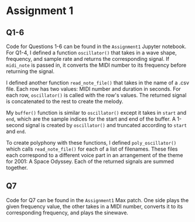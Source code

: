 # Assignment 1

## Q1-6
Code for Questions 1-6 can be found in the `Assignment1` Jupyter notebook. For Q1-4, I defined a function `oscillator()` that takes in a wave shape, frequency, and sample rate and returns the corresponding signal. If `midi_note` is passed in, it converts the MIDI number to its frequency before returning the signal.

I defined another function `read_note_file()` that takes in the name of a .csv file. Each row has two values: MIDI number and duration in seconds. For each row, `oscillator()` is called with the row's values. The returned signal is concatenated to the rest to create the melody.

My `buffer()` function is similar to `oscillator()` except it takes in `start` and `end`, which are the sample indices for the start and end of the buffer. A 1-second signal is created by `oscillator()` and truncated according to `start` and `end`.

To create polyphony with these functions, I defined `poly_oscillator()` which calls `read_note_file()` for each of a list of filenames. These files each correspond to a different voice part in an arrangement of the theme for 2001: A Space Odyssey. Each of the returned signals are summed together.

## Q7
Code for Q7 can be found in the `Assignment1` Max patch. One side plays the given frequency value, the other takes in a MIDI number, converts it to its corresponding frequency, and plays the sinewave.
